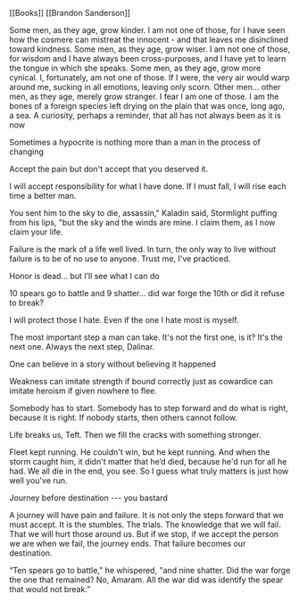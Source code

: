 [[Books]] [[Brandon Sanderson]]

Some men, as they age, grow kinder. I am not one of those, for I have seen how the cosmere can mistreat the innocent - and that leaves me disinclined toward kindness. Some men, as they age, grow wiser. I am not one of those, for wisdom and I have always been cross-purposes, and I have yet to learn the tongue in which she speaks. Some men, as they age, grow more cynical. I, fortunately, am not one of those. If I were, the very air would warp around me, sucking in all emotions, leaving only scorn. Other men... other men, as they age, merely grow stranger. I fear I am one of those. I am the bones of a foreign species left drying on the plain that was once, long ago, a sea. A curiosity, perhaps a reminder, that all has not always been as it is now

Sometimes a hypocrite is nothing more than a man in the process of changing

Accept the pain but don't accept that you deserved it.

I will accept responsibility for what I have done. If I must fall, I will rise each time a better man.

You sent him to the sky to die, assassin," Kaladin said, Stormlight puffing from his lips, "but the sky and the winds are mine. I claim them, as I now claim your life.

Failure is the mark of a life well lived. In turn, the only way to live without failure is to be of no use to anyone. Trust me, I've practiced.

Honor is dead… but I’ll see what I can do

10 spears go to battle and 9 shatter… did war forge the 10th or did it refuse to break?

I will protect those I hate. Even if the one I hate most is myself.

The most important step a man can take. It's not the first one, is it? It's the next one. Always the next step, Dalinar.

One can believe in a story without believing it happened

Weakness can imitate strength if bound correctly just as cowardice can imitate heroism if given nowhere to flee.

Somebody has to start. Somebody has to step forward and do what is right, because it is right. If nobody starts, then others cannot follow.

Life breaks us, Teft. Then we fill the cracks with something stronger.

Fleet kept running. He couldn't win, but he kept running. And when the storm caught him, it didn't matter that he’d died, because he'd run for all he had. We all die in the end, you see. So I guess what truly matters is just how well you've run.

Journey before destination --- you bastard

A journey will have pain and failure. It is not only the steps forward that we must accept. It is the stumbles. The trials. The knowledge that we will fail. That we will hurt those around us. But if we stop, if we accept the person we are when we fail, the journey ends. That failure becomes our destination.

“Ten spears go to battle," he whispered, "and nine shatter. Did the war forge the one that remained? No, Amaram. All the war did was identify the spear that would not break.”



